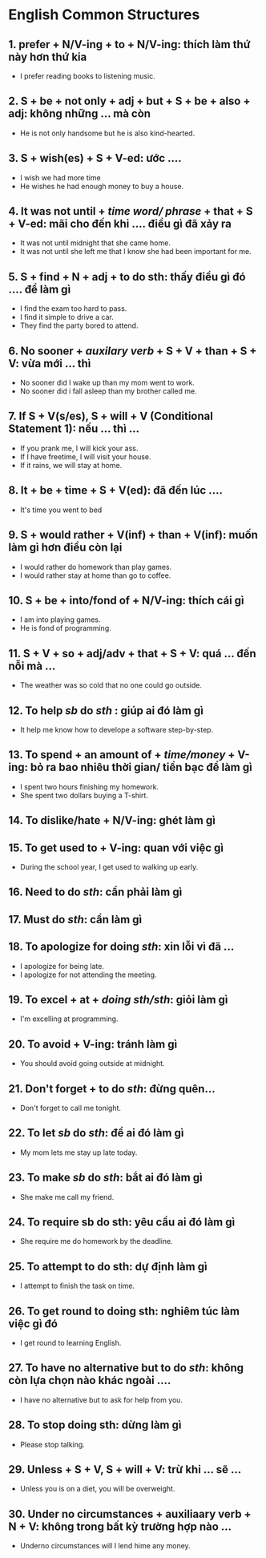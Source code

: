 # **English Common Structures**

## 1. prefer + N/V-ing + to + N/V-ing: thích làm thứ này hơn thứ kia
- I prefer reading books to listening music.

## 2. S + be + not only + adj + but + S + be + also + adj: không những ... mà còn
- He is not only handsome but he is also kind-hearted. 

## 3. S + wish(es) + S + V-ed: ước ....
- I wish we had more time
- He wishes he had enough money to buy a house.

## 4. It was not until + *time word/ phrase* + that + S + V-ed: mãi cho đến khi .... điều gì đã xảy ra
- It was not until midnight that she came home.
- It was not until she left me that I know she had been important for me. 

## 5. S + find + N + adj + to do sth: thấy điều gì đó .... để làm gì
- I find the exam too hard to pass.
- I find it simple to drive a car.
- They find the party bored to attend.

## 6. No sooner + *auxilary verb* + S + V + than + S + V: vừa mới ... thì
- No sooner did I wake up than my mom went to work.
- No sooner did i fall asleep than my brother called me.

## 7. If S + V(s/es), S + will + V (Conditional Statement 1): nếu ... thì ...
- If you prank me, I will kick your ass.
- If I have freetime, I will visit your house.
- If it rains, we will stay at home.

## 8. It + be + time + S + V(ed): đã đến lúc ....
- It's time you went to bed

## 9. S + would rather + V(inf) + than + V(inf): muốn làm gì hơn điều còn lại
- I would rather do homework than play games. 
- I would rather stay at home than go to coffee.

## 10. S + be + into/fond of + N/V-ing: thích cái gì
- I am into playing games.
- He is fond of programming. 

## 11. S + V + so + adj/adv + that + S + V: quá ... đến nỗi mà ...
- The weather was so cold that no one could go outside.

## 12. To help *sb* do *sth* : giúp ai đó làm gì
- It help me know how to develope a software step-by-step.

## 13. To spend + an amount of + *time/money* + V-ing: bỏ ra bao nhiêu thời gian/ tiền bạc để làm gì
- I spent two hours finishing my homework.
- She spent two dollars buying a T-shirt.

## 14. To dislike/hate + N/V-ing: ghét làm gì

## 15. To get used to + V-ing: quan với việc gì
- During the school year, I get used to walking up early.

## 16. Need to do *sth*: cần phải làm gì

## 17. Must do *sth*: cần làm gì

## 18. To apologize for doing *sth*: xin lỗi vì đã ... 
- I apologize for being late.
- I apologize for not attending the meeting.

## 19. To excel + at + *doing sth/sth*: giỏi làm gì 
- I'm excelling at programming. 

## 20. To avoid + V-ing: tránh làm gì
- You should avoid going outside at midnight.

## 21. Don't forget + to do *sth*: đừng quên...
- Don't forget to call me tonight.

## 22. To let *sb* do *sth*: để ai đó làm gì
- My mom lets me stay up late today. 

## 23. To make *sb* do *sth*: bắt ai đó làm gì
- She make me call my friend.

## 24. To require sb do sth: yêu cầu ai đó làm gì
- She require me do homework by the deadline.

## 25. To attempt to do sth: dự định làm gì
- I attempt to finish the task on time.

## 26. To get round to doing sth: nghiêm túc làm việc gì đó
- I get round to learning English.

## 27. To have no alternative but to do *sth*: không còn lựa chọn nào khác ngoài ....
- I have no alternative but to ask for help from you.

## 28. To stop doing sth: dừng làm gì
- Please stop talking.

## 29. Unless + S + V, S + will + V: trừ khi ... sẽ ... 
- Unless you is on a diet, you will be overweight. 

## 30. Under no circumstances + auxiliaary verb + N + V: không trong bất kỳ trường hợp nào ...
- Underno circumstances will I lend hime any money.


